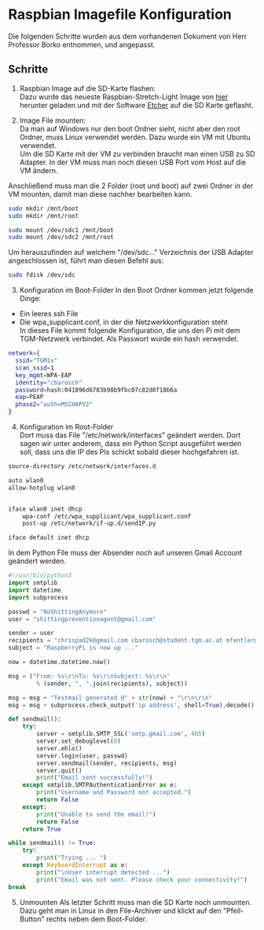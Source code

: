 # Raspbian Imagefile Konfiguration
Die folgenden Schritte wurden aus dem vorhandenen Dokument von Herr Professor Borko entnommen, und angepasst.

## Schritte

1. Raspbian Image auf die SD-Karte flashen:  
Dazu wurde das neueste Raspbian-Stretch-Light Image von [hier](https://www.raspberrypi.org/downloads/raspbian/) herunter geladen und mit der Software [Etcher](https://www.balena.io/etcher/) auf die SD Karte geflasht.

2. Image File mounten:  
Da man auf Windows nur den boot Ordner sieht, nicht aber den root Ordner, muss Linux verwendet werden. Dazu wurde ein VM mit Ubuntu verwendet.  
Um die SD Karte mit der VM zu verbinden braucht man einen USB zu SD Adapter. In der VM muss man noch diesen USB Port vom Host auf die VM ändern.  

Anschließend muss man die 2 Folder (root und boot) auf zwei Ordner in der VM mounten, damit man diese nachher bearbeiten kann.
```bash
sudo mkdir /mnt/boot
sudo mkdir /mnt/root

sudo mount /dev/sdc1 /mnt/boot
sudo mount /dev/sdc2 /mnt/root
```

Um herauszufinden auf welchem "/dev/sdc..." Verzeichnis der USB Adapter angeschlossen ist, führt man diesen Befehl aus:  
```bash
sudo fdisk /dev/sdc
```

3. Konfiguration im Boot-Folder
In den Boot Ordner kommen jetzt folgende Dinge:  
- Ein leeres ssh File
- Die wpa_supplicant.conf, in der die Netzwerkkonfiguration steht  
In dieses File kommt folgende Konfiguration, die uns den Pi mit dem TGM-Netzwerk verbindet. Als Passwort wurde ein hash verwendet.  
```bash
network={
  ssid="TGM1x"
  scan_ssid=1
  key_mgmt=WPA-EAP
  identity="cbarosch"
  password=hash:041096d6783b98b9fbc07c82d8f10b6a
  eap=PEAP
  phase2="auth=MSCHAPV2"
}
```

4. Konfiguration im Root-Folder  
Dort muss das File "/etc/network/interfaces" geändert werden. Dort sagen wir unter anderem, dass ein Python Script ausgeführt werden soll, dass uns die IP des PIs schickt sobald dieser hochgefahren ist.  
```bash
source-directory /etc/network/interfaces.d

auto wlan0
allow-hotplug wlan0


iface wlan0 inet dhcp
	wpa-conf /etc/wpa_supplicant/wpa_supplicant.conf
	post-up /etc/network/if-up.d/sendIP.py

iface default inet dhcp
```
In dem Python File muss der Absender noch auf unseren Gmail Account geändert werden.  
```python
#!/usr/bin/python3
import smtplib
import datetime
import subprocess

passwd = "NoShittingAnymore"
user = "shittingpreventionagent@gmail.com"

sender = user
recipients = "chrispad2k@gmail.com cbarosch@student.tgm.ac.at mfentler@student.tgm.ac.at mrousavy@student.tgm.ac.at odeveci@student.tgm.ac.at".split()
subject = "RaspberryPi is now up ..."

now = datetime.datetime.now()

msg = ("From: %s\r\nTo: %s\r\nSubject: %s\r\n"
        % (sender, ", ".join(recipients), subject))

msg = msg + "Testmail generated @" + str(now) + "\r\n\r\n"
msg = msg + subprocess.check_output('ip address', shell=True).decode()

def sendmail():
    try:
        server = smtplib.SMTP_SSL('smtp.gmail.com', 465)
        server.set_debuglevel(0)
        server.ehlo()
        server.login(user, passwd)
        server.sendmail(sender, recipients, msg)
        server.quit()
        print("Email sent successfully!")
    except smtplib.SMTPAuthenticationError as e:
        print("Username and Password not accepted.")
        return False
    except:
        print("Unable to send the email!")
        return False
    return True

while sendmail() != True:
    try:
        print("Trying ... ")
    except KeyboardInterrupt as e:
        print("\nUser interrupt detected ...")
        print("Email was not sent. Please check your connectivity!")
break
```

5. Unmounten
Als letzter Schritt muss man die SD Karte noch unmounten. Dazu geht man in Linux in den File-Archiver und klickt auf den "Pfeil-Button" rechts neben dem Boot-Folder.